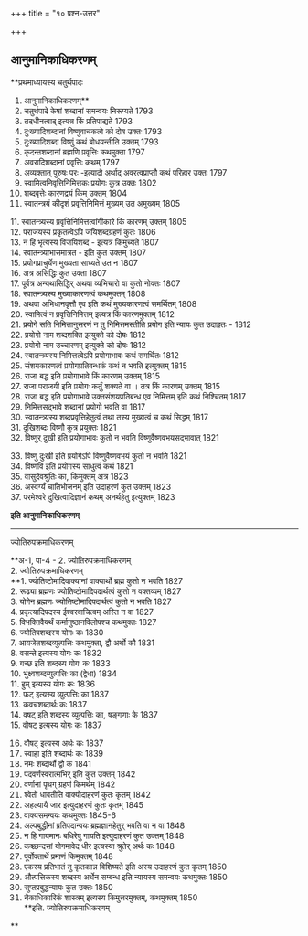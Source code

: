 +++
title = "१० प्रश्न-उत्तर"

+++


## आनुमानिकाधिकरणम्

**प्रथमाध्यायस्य चतुर्थपादः  
1. आनुमानिकाधिकरणम्**  
1. चतुर्थपादे केषां शब्दानां समन्वयः निरूप्यते 1793  
2. तदधीनत्वाद् इत्यत्र किं प्रतिपाद्यते 1793  
3. दुःख्यादिशब्दानां विष्णुवाचकत्वे को दोष उक्तः 1793  
4. दुःख्यादिशब्दा विष्णुं कथं बोधयन्तीति उक्तम् 1793  
5. कृदन्तशब्दानां ब्रह्मणि प्रवृत्तिः कथमुक्ता 1797  
6. अवरादिशब्दानां प्रवृत्तिः कथम् 1797  
7. अव्यक्तात् पुरुषः परः -इत्यादौ अर्थाद् अवरत्वप्राप्तौ कथं परिहार उक्तः 1797  
8. स्वामित्वनिवृत्तिनिमित्तकः प्रयोगः कुत्र उक्तः 1802  
9. शब्दवृत्तेः कारणद्वयं किम् उक्तम् 1804  
10. स्वातन्त्रयं कीदृशं प्रवृत्तिनिमित्तं मुख्यम् उत अमुख्यम् 1805

11\. स्वातन्त्र्यस्य प्रवृत्तिनिमित्तत्वांगीकारे किं कारणम् उक्तम् 1805  
12. पराजयस्य प्रकृतत्वेऽपि जयिशब्दग्रहणं कुतः 1806  
13. न हि भृत्यस्य विजयिशब्द - इत्यत्र किमुच्यते 1807  
14. स्वातन्त्र्याभासमात्रत - इति कुत उक्तम् 1807  
15. प्रयोगप्राचुर्येण मुख्यता साध्यते उत न 1807  
16. अत्र असिद्धिः कुत उक्ता 1807  
17. पूर्वत्र अन्यथासिद्धिर् अथवा व्यभिचारो वा कुतो नोक्तः 1807  
18. स्वातन्त्र्यस्य मुख्याकारणत्वं कथमुक्तम् 1808  
19. अथवा अभिधानवृत्तौ एव इति कथं मुख्यकारणत्वं समर्थितम् 1808  
20. स्वामित्वं न प्रवृत्तिनिमित्तम् इत्यत्र किं कारणमुक्तम् 1812  
21. प्रयोगे सति निमित्तानुसरणं न तु निमित्तमस्तीति प्रयोग इति न्यायः कुत उदाहृतः - 1812  
22. प्रयोगो नाम शब्दशक्ति इत्युक्ते को दोषः 1812  
23. प्रयोगो नाम उच्चारणम् इत्युक्ते को दोषः 1812  
24. स्वातन्त्र्यस्य निमित्तत्वेऽपि प्रयोगाभावः कथं समर्थितः 1812  
25. संशयकारणत्वं प्रयोगप्रतिबन्धकं कथं न भवति इत्युक्तम् 1815  
26. राजा बद्ध इति प्रयोगाभावे किं कारणम् उक्तम् 1815  
27. राजा पराजयी इति प्रयोगः कर्तुं शक्यते वा । तत्र किं कारणम् उक्तम् 1815  
28. राजा बद्ध इति प्रयोगाभावे उक्तसंशयप्रतिबन्ध एव निमित्तम् इति कथं निश्चितम् 1817  
29. निमित्तसद्भावे शब्दानां प्रयोगो भवति वा 1817  
30. स्वातन्त्र्यस्य शब्दप्रवृत्तिहेतुत्वं तथा तस्य मुख्यत्वं च कथं सिद्धम् 1817  
31. दुखिशब्दः विष्णौ कुत्र प्रयुक्तः 1821  
32. विष्णुर् दुखी इति प्रयोगाभावः कुतो न भवति विष्णुवैष्णवभयसद्भावात् 1821

33\. विष्णु दुःखी इति प्रयोगेऽपि विष्णुवैष्णवभयं कुतो न भवति 1821  
34. विष्णवि इति प्रयोगस्य साधुत्वं कथं 1821  
35. वासुदेवश्रुतिः का, किमुक्तम् अत्र 1823  
36. अस्वर्ग्यं चातिभोजनम् इति उदाहरणं कुत उक्तम् 1823  
37. परमेश्वरे दुखित्वादिज्ञानं कथम् अनर्थहेतु इत्युक्तम् 1823

**इति आनुमानिकाधिकरणम्**

------------------------------------------------------------------------

ज्योतिरुपक्रमाधिकरणम्

**अ-1, पा-4 - 2. ज्योतिरुपक्रमाधिकरणम्  
2. ज्योतिरुपक्रमाधिकरणम्  
**1. ज्योतिष्टोमादिवाक्यानां वाक्यार्थो ब्रह्म कुतो न भवति 1827  
2. रूढ्या ब्रह्मणः ज्योतिष्टोमादिपदार्थत्वं कुतो न वक्तव्यम् 1827  
3. योगेन ब्रह्मणः ज्योतिष्टोमादिपदार्थत्वं कुतो न भवति 1827  
4. प्रकृत्यादिपदस्य ईश्वरवाचित्वम् अस्ति न वा 1827  
5. विभक्तिवैयर्थं कर्मानुष्ठानविलोपश्च कथमुक्तः 1827  
6. ज्योतिषशब्दस्य योगः कः 1830  
7. आयजेतशब्दव्युत्पत्तिः कथमुक्ता, द्वौ अर्थो कौ 1831  
8. वसन्ते इत्यस्य योगः कः 1832  
9. गच्छ इति शब्दस्य योगः कः 1833  
10. भुंक्ष्वशब्दव्युत्पत्तिः का (द्वेधा) 1834  
11. हुम् इत्यस्य योगः कः 1836  
12. फट् इत्यस्य व्युत्पत्तिः का 1837  
13. कवचशब्दार्थः कः 1837  
14. वषट् इति शब्दस्य व्युत्पत्तिः का, षङ्गणाः के 1837  
15. वौषट् इत्यस्य योगः कः 1837

16. वौषट् इत्यस्य अर्थः कः 1837  
17. स्वाहा इति शब्दार्थः कः 1839  
18. नमः शब्दार्थौ द्वौ क 1841  
19. पदवर्णस्वरात्मभिर् इति कुत उक्तम् 1842  
20. वर्णानां पृथग् ग्रहणं किमर्थम् 1842  
21. श्वेतो धावतीति वाक्योदाहरणं कुतः कृतम् 1842  
22. अहल्यायै जार इत्युदाहरणं कुतः कृतम् 1845  
23. वाक्यसमन्वयः कथमुक्तः 1845-6  
24. अल्पबुद्धीनां प्रतिपदान्वयः ब्रह्मज्ञानहेतुर् भवति वा न वा 1848  
25. न हि गायमानः बधिरेषु गायति इत्युदाहरणं कुत उक्तम् 1848  
26. कश्च्छन्दसां योगमावेद धीर इत्यस्या श्रुतेर् अर्थः कः 1848  
27. पूर्वोक्तार्थे प्रमाणं किमुक्तम् 1848  
28. एकस्य प्रतिभातं तु कृतकान्न विशिष्यते इति अस्य उदाहरणं कुत कृतम् 1850  
29. औत्पत्तिकस्य शब्दस्य अर्थेन सम्बन्ध इति न्यायस्य समन्वयः कथमुक्तः 1850  
30. सुप्तप्रबुद्धन्यायः कुत उक्तः 1850  
31. नैकाधिकारिकं शास्त्रम् इत्यस्य किमुत्तरमुक्तम्, कथमुक्तम् 1850  
**इति. ज्योतिरुपक्रमाधिकरणम्  
  
**

